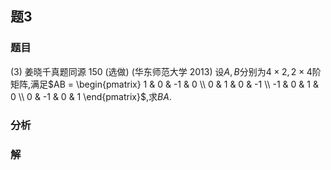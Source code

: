 ## 题3
### 题目
(3) 姜晓千真题同源 150 (选做) (华东师范大学 2013) 
设$A, B$分别为$4 \times 2,2 \times 4$阶矩阵,满足$AB = \begin{pmatrix} 1 & 0 & -1 & 0 \\ 0 & 1 & 0 & -1 \\ -1 & 0 & 1 & 0 \\ 0 & -1 & 0 & 1 \end{pmatrix}$,求$BA$.
### 分析

### 解